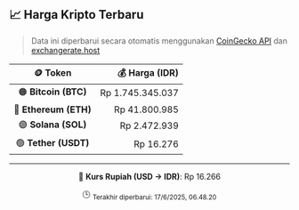 

<!-- HARGA_KRIPTO -->
## 📈 Harga Kripto Terbaru

> Data ini diperbarui secara otomatis menggunakan [CoinGecko API](https://www.coingecko.com/) dan [exchangerate.host](https://exchangerate.host/)

<div align="center">

| 🪙 Token | 💰 Harga (IDR) |
|:------:|---------------:|
| 🟠 **Bitcoin (BTC)**   | Rp 1.745.345.037 |
| 🔵 **Ethereum (ETH)**  | Rp 41.800.985 |
| 🟣 **Solana (SOL)**    | Rp 2.472.939 |
| 🟢 **Tether (USDT)**   | Rp 16.276 |

---

💱 **Kurs Rupiah (USD → IDR)**: Rp 16.266

🕒 <sub>Terakhir diperbarui: 17/6/2025, 06.48.20</sub>

</div>
<!-- /HARGA_KRIPTO -->